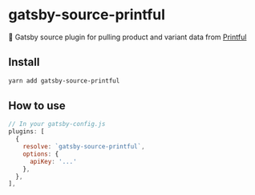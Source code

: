 # gatsby-source-printful

👕 Gatsby source plugin for pulling product and variant data from [Printful](https://printful.com)

## Install

```sh
yarn add gatsby-source-printful
```

## How to use

```js
// In your gatsby-config.js
plugins: [
  {
    resolve: `gatsby-source-printful`,
    options: {
      apiKey: '...'
    },
  },
],
```
